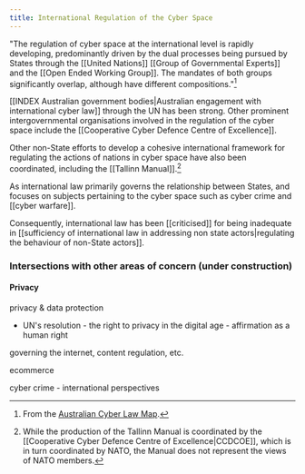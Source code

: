 ```yaml
---
title: International Regulation of the Cyber Space
---
```

"The regulation of cyber space at the international level is rapidly developing, predominantly driven by the dual processes being pursued by States through the [[United Nations]] [[Group of Governmental Experts]] and the [[Open Ended Working Group]]. The mandates of both groups significantly overlap, although have different compositions."[^1]

[[INDEX Australian government bodies|Australian engagement with international cyber law]] through the UN has been strong. Other prominent intergovernmental organisations involved in the regulation of the cyber space include the [[Cooperative Cyber Defence Centre of Excellence]].

Other non-State efforts to develop a cohesive international framework for regulating the actions of nations in cyber space have also been coordinated, including the [[Tallinn Manual]].[^2]

As international law primarily governs the relationship between States, and focuses on subjects pertaining to the cyber space such as cyber crime and [[cyber warfare]].

Consequently, international law has been [[criticised]] for being inadequate in [[sufficiency of international law in addressing non state actors|regulating the behaviour of non-State actors]].

### Intersections with other areas of concern (under construction)

#### Privacy

privacy & data protection

- UN's resolution - the right to privacy in the digital age - affirmation as a human right

governing the internet, content regulation, etc.

ecommerce

cyber crime - international perspectives

[^1]: From the [Australian Cyber Law Map](http://austlii.community/foswiki/CyberLaw/AustralianCyberLawMap/InternationalCyberEngagement).
[^2]: While the production of the Tallinn Manual is coordinated by the [[Cooperative Cyber Defence Centre of Excellence|CCDCOE]], which is in turn coordinated by NATO, the Manual does not represent the views of NATO members.

